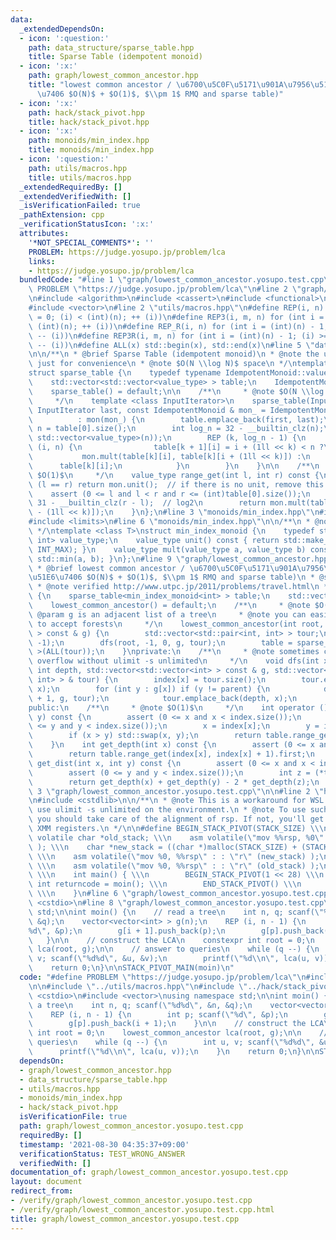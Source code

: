 ```yaml
---
data:
  _extendedDependsOn:
  - icon: ':question:'
    path: data_structure/sparse_table.hpp
    title: Sparse Table (idempotent monoid)
  - icon: ':x:'
    path: graph/lowest_common_ancestor.hpp
    title: "lowest common ancestor / \u6700\u5C0F\u5171\u901A\u7956\u5148 (\u524D\u51E6\
      \u7406 $O(N)$ + $O(1)$, $\\pm 1$ RMQ and sparse table)"
  - icon: ':x:'
    path: hack/stack_pivot.hpp
    title: hack/stack_pivot.hpp
  - icon: ':x:'
    path: monoids/min_index.hpp
    title: monoids/min_index.hpp
  - icon: ':question:'
    path: utils/macros.hpp
    title: utils/macros.hpp
  _extendedRequiredBy: []
  _extendedVerifiedWith: []
  _isVerificationFailed: true
  _pathExtension: cpp
  _verificationStatusIcon: ':x:'
  attributes:
    '*NOT_SPECIAL_COMMENTS*': ''
    PROBLEM: https://judge.yosupo.jp/problem/lca
    links:
    - https://judge.yosupo.jp/problem/lca
  bundledCode: "#line 1 \"graph/lowest_common_ancestor.yosupo.test.cpp\"\n#define\
    \ PROBLEM \"https://judge.yosupo.jp/problem/lca\"\n#line 2 \"graph/lowest_common_ancestor.hpp\"\
    \n#include <algorithm>\n#include <cassert>\n#include <functional>\n#include <utility>\n\
    #include <vector>\n#line 2 \"utils/macros.hpp\"\n#define REP(i, n) for (int i\
    \ = 0; (i) < (int)(n); ++ (i))\n#define REP3(i, m, n) for (int i = (m); (i) <\
    \ (int)(n); ++ (i))\n#define REP_R(i, n) for (int i = (int)(n) - 1; (i) >= 0;\
    \ -- (i))\n#define REP3R(i, m, n) for (int i = (int)(n) - 1; (i) >= (int)(m);\
    \ -- (i))\n#define ALL(x) std::begin(x), std::end(x)\n#line 5 \"data_structure/sparse_table.hpp\"\
    \n\n/**\n * @brief Sparse Table (idempotent monoid)\n * @note the unit is required\
    \ just for convenience\n * @note $O(N \\log N)$ space\n */\ntemplate <class IdempotentMonoid>\n\
    struct sparse_table {\n    typedef typename IdempotentMonoid::value_type value_type;\n\
    \    std::vector<std::vector<value_type> > table;\n    IdempotentMonoid mon;\n\
    \    sparse_table() = default;\n\n    /**\n     * @note $O(N \\log N)$ time\n\
    \     */\n    template <class InputIterator>\n    sparse_table(InputIterator first,\
    \ InputIterator last, const IdempotentMonoid & mon_ = IdempotentMonoid())\n  \
    \          : mon(mon_) {\n        table.emplace_back(first, last);\n        int\
    \ n = table[0].size();\n        int log_n = 32 - __builtin_clz(n);\n        table.resize(log_n,\
    \ std::vector<value_type>(n));\n        REP (k, log_n - 1) {\n            REP\
    \ (i, n) {\n                table[k + 1][i] = i + (1ll << k) < n ?\n         \
    \           mon.mult(table[k][i], table[k][i + (1ll << k)]) :\n              \
    \      table[k][i];\n            }\n        }\n    }\n\n    /**\n     * @note\
    \ $O(1)$\n     */\n    value_type range_get(int l, int r) const {\n        if\
    \ (l == r) return mon.unit();  // if there is no unit, remove this line\n    \
    \    assert (0 <= l and l < r and r <= (int)table[0].size());\n        int k =\
    \ 31 - __builtin_clz(r - l);  // log2\n        return mon.mult(table[k][l], table[k][r\
    \ - (1ll << k)]);\n    }\n};\n#line 3 \"monoids/min_index.hpp\"\n#include <climits>\n\
    #include <limits>\n#line 6 \"monoids/min_index.hpp\"\n\n/**\n * @note a semilattice\n\
    \ */\ntemplate <class T>\nstruct min_index_monoid {\n    typedef std::pair<T,\
    \ int> value_type;\n    value_type unit() const { return std::make_pair(std::numeric_limits<T>::max(),\
    \ INT_MAX); }\n    value_type mult(value_type a, value_type b) const { return\
    \ std::min(a, b); }\n};\n#line 9 \"graph/lowest_common_ancestor.hpp\"\n\n/**\n\
    \ * @brief lowest common ancestor / \u6700\u5C0F\u5171\u901A\u7956\u5148 (\u524D\
    \u51E6\u7406 $O(N)$ + $O(1)$, $\\pm 1$ RMQ and sparse table)\n * @see https://www.slideshare.net/yumainoue965/lca-and-rmq\n\
    \ * @note verified http://www.utpc.jp/2011/problems/travel.html\n */\nstruct lowest_common_ancestor\
    \ {\n    sparse_table<min_index_monoid<int> > table;\n    std::vector<int> index;\n\
    \    lowest_common_ancestor() = default;\n    /**\n     * @note $O(N)$\n     *\
    \ @param g is an adjacent list of a tree\n     * @note you can easily modify this\
    \ to accept forests\n     */\n    lowest_common_ancestor(int root, std::vector<std::vector<int>\
    \ > const & g) {\n        std::vector<std::pair<int, int> > tour;\n        index.assign(g.size(),\
    \ -1);\n        dfs(root, -1, 0, g, tour);\n        table = sparse_table<min_index_monoid<int>\
    \ >(ALL(tour));\n    }\nprivate:\n    /**\n     * @note sometimes causes stack\
    \ overflow without ulimit -s unlimited\n     */\n    void dfs(int x, int parent,\
    \ int depth, std::vector<std::vector<int> > const & g, std::vector<std::pair<int,\
    \ int> > & tour) {\n        index[x] = tour.size();\n        tour.emplace_back(depth,\
    \ x);\n        for (int y : g[x]) if (y != parent) {\n            dfs(y, x, depth\
    \ + 1, g, tour);\n            tour.emplace_back(depth, x);\n        }\n    }\n\
    public:\n    /**\n     * @note $O(1)$\n     */\n    int operator () (int x, int\
    \ y) const {\n        assert (0 <= x and x < index.size());\n        assert (0\
    \ <= y and y < index.size());\n        x = index[x];\n        y = index[y];\n\
    \        if (x > y) std::swap(x, y);\n        return table.range_get(x, y + 1).second;\n\
    \    }\n    int get_depth(int x) const {\n        assert (0 <= x and x < index.size());\n\
    \        return table.range_get(index[x], index[x] + 1).first;\n    }\n    int\
    \ get_dist(int x, int y) const {\n        assert (0 <= x and x < index.size());\n\
    \        assert (0 <= y and y < index.size());\n        int z = (*this)(x, y);\n\
    \        return get_depth(x) + get_depth(y) - 2 * get_depth(z);\n    }\n};\n#line\
    \ 3 \"graph/lowest_common_ancestor.yosupo.test.cpp\"\n\n#line 2 \"hack/stack_pivot.hpp\"\
    \n#include <cstdlib>\n\n/**\n * @note This is a workaround for WSL. We cannot\
    \ use ulimit -s unlimited on the environment.\n * @note To use such techniques,\
    \ you should take care of the alignment of rsp. If not, you'll get SIGSEGV around\
    \ XMM registers.\n */\n\n#define BEGIN_STACK_PIVOT(STACK_SIZE) \\\n    static\
    \ volatile char *old_stack; \\\n    asm volatile(\"mov %%rsp, %0\" : \"=r\" (old_stack)\
    \ ); \\\n    char *new_stack = ((char *)malloc(STACK_SIZE) + (STACK_SIZE) - 0x10);\
    \ \\\n    asm volatile(\"mov %0, %%rsp\" : : \"r\" (new_stack) );\n\n#define END_STACK_PIVOT()\
    \ \\\n    asm volatile(\"mov %0, %%rsp\" : : \"r\" (old_stack) );\n\n#define STACK_PIVOT_MAIN(moin)\
    \ \\\n    int main() { \\\n        BEGIN_STACK_PIVOT(1 << 28) \\\n        static\
    \ int returncode = moin(); \\\n        END_STACK_PIVOT() \\\n        return returncode;\
    \ \\\n    }\n#line 6 \"graph/lowest_common_ancestor.yosupo.test.cpp\"\n#include\
    \ <cstdio>\n#line 8 \"graph/lowest_common_ancestor.yosupo.test.cpp\"\nusing namespace\
    \ std;\n\nint moin() {\n    // read a tree\n    int n, q; scanf(\"%d%d\", &n,\
    \ &q);\n    vector<vector<int> > g(n);\n    REP (i, n - 1) {\n        int p; scanf(\"\
    %d\", &p);\n        g[i + 1].push_back(p);\n        g[p].push_back(i + 1);\n \
    \   }\n\n    // construct the LCA\n    constexpr int root = 0;\n    lowest_common_ancestor\
    \ lca(root, g);\n\n    // answer to queries\n    while (q --) {\n        int u,\
    \ v; scanf(\"%d%d\", &u, &v);\n        printf(\"%d\\n\", lca(u, v));\n    }\n\
    \    return 0;\n}\n\nSTACK_PIVOT_MAIN(moin)\n"
  code: "#define PROBLEM \"https://judge.yosupo.jp/problem/lca\"\n#include \"../graph/lowest_common_ancestor.hpp\"\
    \n\n#include \"../utils/macros.hpp\"\n#include \"../hack/stack_pivot.hpp\"\n#include\
    \ <cstdio>\n#include <vector>\nusing namespace std;\n\nint moin() {\n    // read\
    \ a tree\n    int n, q; scanf(\"%d%d\", &n, &q);\n    vector<vector<int> > g(n);\n\
    \    REP (i, n - 1) {\n        int p; scanf(\"%d\", &p);\n        g[i + 1].push_back(p);\n\
    \        g[p].push_back(i + 1);\n    }\n\n    // construct the LCA\n    constexpr\
    \ int root = 0;\n    lowest_common_ancestor lca(root, g);\n\n    // answer to\
    \ queries\n    while (q --) {\n        int u, v; scanf(\"%d%d\", &u, &v);\n  \
    \      printf(\"%d\\n\", lca(u, v));\n    }\n    return 0;\n}\n\nSTACK_PIVOT_MAIN(moin)\n"
  dependsOn:
  - graph/lowest_common_ancestor.hpp
  - data_structure/sparse_table.hpp
  - utils/macros.hpp
  - monoids/min_index.hpp
  - hack/stack_pivot.hpp
  isVerificationFile: true
  path: graph/lowest_common_ancestor.yosupo.test.cpp
  requiredBy: []
  timestamp: '2021-08-30 04:35:37+09:00'
  verificationStatus: TEST_WRONG_ANSWER
  verifiedWith: []
documentation_of: graph/lowest_common_ancestor.yosupo.test.cpp
layout: document
redirect_from:
- /verify/graph/lowest_common_ancestor.yosupo.test.cpp
- /verify/graph/lowest_common_ancestor.yosupo.test.cpp.html
title: graph/lowest_common_ancestor.yosupo.test.cpp
---
```


